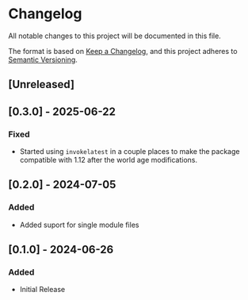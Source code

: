 # Changelog

All notable changes to this project will be documented in this file.

The format is based on [Keep a Changelog](https://keepachangelog.com/en/1.0.0/),
and this project adheres to [Semantic Versioning](https://semver.org/spec/v2.0.0.html).

## [Unreleased]

## [0.3.0] - 2025-06-22

### Fixed
- Started using `invokelatest` in a couple places to make the package compatible with 1.12 after the world age modifications.

## [0.2.0] - 2024-07-05

### Added
- Added suport for single module files

## [0.1.0] - 2024-06-26

### Added
- Initial Release